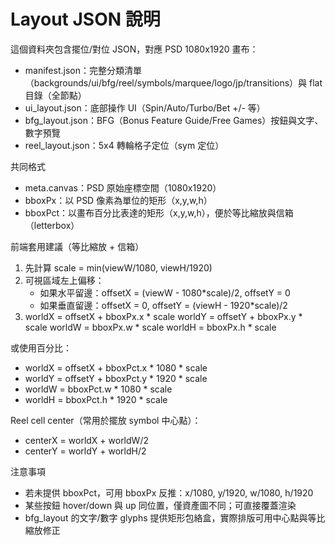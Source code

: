 # Layout JSON 說明

這個資料夾包含擺位/對位 JSON，對應 PSD 1080x1920 畫布：
- manifest.json：完整分類清單（backgrounds/ui/bfg/reel/symbols/marquee/logo/jp/transitions）與 flat 目錄（全節點）
- ui_layout.json：底部操作 UI（Spin/Auto/Turbo/Bet +/- 等）
- bfg_layout.json：BFG（Bonus Feature Guide/Free Games）按鈕與文字、數字預覽
- reel_layout.json：5x4 轉輪格子定位（sym 定位）

共同格式
- meta.canvas：PSD 原始座標空間（1080x1920）
- bboxPx：以 PSD 像素為單位的矩形（x,y,w,h）
- bboxPct：以畫布百分比表達的矩形（x,y,w,h），便於等比縮放與信箱（letterbox）

前端套用建議（等比縮放 + 信箱）
1. 先計算 scale = min(viewW/1080, viewH/1920)
2. 可視區域左上偏移：
   - 如果水平留邊：offsetX = (viewW - 1080*scale)/2, offsetY = 0
   - 如果垂直留邊：offsetX = 0, offsetY = (viewH - 1920*scale)/2
3. worldX = offsetX + bboxPx.x * scale
   worldY = offsetY + bboxPx.y * scale
   worldW = bboxPx.w * scale
   worldH = bboxPx.h * scale

或使用百分比：
- worldX = offsetX + bboxPct.x * 1080 * scale
- worldY = offsetY + bboxPct.y * 1920 * scale
- worldW = bboxPct.w * 1080 * scale
- worldH = bboxPct.h * 1920 * scale

Reel cell center（常用於擺放 symbol 中心點）：
- centerX = worldX + worldW/2
- centerY = worldY + worldH/2

注意事項
- 若未提供 bboxPct，可用 bboxPx 反推：x/1080, y/1920, w/1080, h/1920
- 某些按鈕 hover/down 與 up 同位置，僅資產圖不同；可直接覆蓋渲染
- bfg_layout 的文字/數字 glyphs 提供矩形包絡盒，實際排版可用中心點與等比縮放修正
